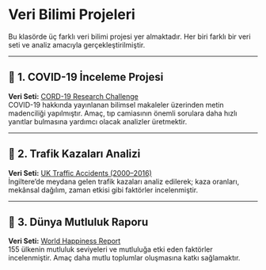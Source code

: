 # Veri Bilimi Projeleri

Bu klasörde üç farklı veri bilimi projesi yer almaktadır. Her biri farklı bir veri seti ve analiz amacıyla gerçekleştirilmiştir.

---

## 📌 1. COVID-19 İnceleme Projesi  
**Veri Seti:** [CORD-19 Research Challenge](https://www.kaggle.com/allen-institute-for-ai/CORD-19-research-challenge)  
COVID-19 hakkında yayınlanan bilimsel makaleler üzerinden metin madenciliği yapılmıştır. Amaç, tıp camiasının önemli sorulara daha hızlı yanıtlar bulmasına yardımcı olacak analizler üretmektir.

---

## 📌 2. Trafik Kazaları Analizi  
**Veri Seti:** [UK Traffic Accidents (2000–2016)](https://www.kaggle.com/daveianhickey/2000-16-traffic-flow-england-scotland-wales)  
İngiltere’de meydana gelen trafik kazaları analiz edilerek; kaza oranları, mekânsal dağılım, zaman etkisi gibi faktörler incelenmiştir.

---

## 📌 3. Dünya Mutluluk Raporu  
**Veri Seti:** [World Happiness Report](https://www.kaggle.com/unsdsn/world-happiness)  
155 ülkenin mutluluk seviyeleri ve mutluluğa etki eden faktörler incelenmiştir. Amaç daha mutlu toplumlar oluşmasına katkı sağlamaktır.
